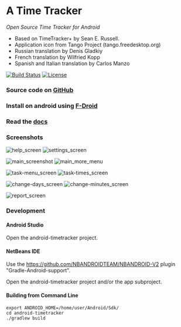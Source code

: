 A Time Tracker 
==============
*Open Source Time Tracker for Android*

- Based on TimeTracker+ by Sean E. Russell.
- Application icon from Tango Project (tango.freedesktop.org)
- Russian translation by Denis Gladkiy
- French translation by Wilfried Kopp
- Spanish and Italian translation by Carlos Manzo

[![Build Status](https://travis-ci.com/netmackan/ATimeTracker.svg?branch=master)](https://travis-ci.com/netmackan/ATimeTracker)
[![License](https://img.shields.io/badge/license-GPLv2%2B-blue.svg)](https://www.gnu.org/licenses/old-licenses/gpl-2.0-standalone.html)

### Source code on [GitHub](https://github.com/netmackan/ATimeTracker)

### Install on android using [F-Droid](https://f-droid.org/repository/browse/?fdfilter=atimetracker&fdid=com.markuspage.android.atimetracker)

### Read the [docs](../master/docs/timetracker.md)

### Screenshots

![help_screen](../master/screenshots/help_screen.png) ![settings_screen](../master/screenshots/settings_screen.png)

![main_screenshot](../master/screenshots/main_screen.png) ![main_more_menu](../master/screenshots/main-more-menu_screen.png)

![task-menu_screen](../master/screenshots/task-menu_screen.png) ![task-times_screen](../master/screenshots/task-times_screen.png)

![change-days_screen](../master/screenshots/change-days_screen.png) ![change-minutes_screen](../master/screenshots/change-minutes_screen.png)

![report_screen](../master/screenshots/report_screen.png)


### Development

#### Android Studio

Open the android-timetracker project.

#### NetBeans IDE

Use the https://github.com/NBANDROIDTEAM/NBANDROID-V2 plugin "Gradle-Android-support".

Open the android-timetracker project and/or the app subproject.


#### Building from Command Line

```
export ANDROID_HOME=/home/user/Android/Sdk/
cd android-timetracker
./gradlew build
```
